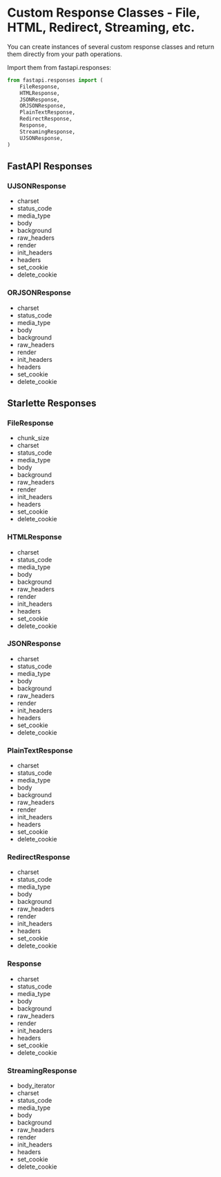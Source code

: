 # Custom Response Classes - File, HTML, Redirect, Streaming, etc.

You can create instances of several custom response classes and return them directly from your path operations.

Import them from fastapi.responses:

```python
from fastapi.responses import (
    FileResponse,
    HTMLResponse,
    JSONResponse,
    ORJSONResponse,
    PlainTextResponse,
    RedirectResponse,
    Response,
    StreamingResponse,
    UJSONResponse,
)
```

## FastAPI Responses

### UJSONResponse
- charset
- status_code
- media_type
- body
- background
- raw_headers
- render
- init_headers
- headers
- set_cookie
- delete_cookie

### ORJSONResponse
- charset
- status_code
- media_type
- body
- background
- raw_headers
- render
- init_headers
- headers
- set_cookie
- delete_cookie

## Starlette Responses

### FileResponse
- chunk_size
- charset
- status_code
- media_type
- body
- background
- raw_headers
- render
- init_headers
- headers
- set_cookie
- delete_cookie

### HTMLResponse
- charset
- status_code
- media_type
- body
- background
- raw_headers
- render
- init_headers
- headers
- set_cookie
- delete_cookie

### JSONResponse
- charset
- status_code
- media_type
- body
- background
- raw_headers
- render
- init_headers
- headers
- set_cookie
- delete_cookie

### PlainTextResponse
- charset
- status_code
- media_type
- body
- background
- raw_headers
- render
- init_headers
- headers
- set_cookie
- delete_cookie

### RedirectResponse
- charset
- status_code
- media_type
- body
- background
- raw_headers
- render
- init_headers
- headers
- set_cookie
- delete_cookie

### Response
- charset
- status_code
- media_type
- body
- background
- raw_headers
- render
- init_headers
- headers
- set_cookie
- delete_cookie

### StreamingResponse
- body_iterator
- charset
- status_code
- media_type
- body
- background
- raw_headers
- render
- init_headers
- headers
- set_cookie
- delete_cookie